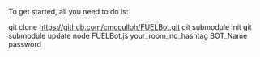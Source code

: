 To get started, all you need to do is:

git clone https://github.com/cmcculloh/FUELBot.git
git submodule init
git submodule update
node FUELBot.js your_room_no_hashtag BOT_Name password